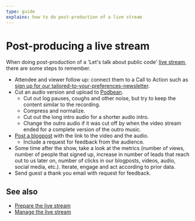 ```yaml
---
type: guide
explains: how to do post-production of a live stream
---
```


# Post-producing a live stream

When doing post-production of a 'Let's talk about public code' [live stream](index.md), there are some steps to remember.

- Attendee and viewer follow up: connect them to a Call to Action such as [sign up for our tailored-to-your-preferences-newsletter](https://forms.gle/gn7wR2Eaxbv5g1BF9).
- Cut an audio version and upload to [Podbean](../tool-management/podbean.md).
  - Cut out log pauses, coughs and other noise, but try to keep the content similar to the recording.
  - Compress and normalize.
  - Cut out the long intro audio for a shorter audio intro.
  - Change the outro audio if it was cut off by when the video stream ended for a complete version of the outro music.
- [Post a blogpost](../communication/blogging.md) with the link to the video and the audio.
  - Include a request for feedback from the audience.
- Some time after the show, take a look at the metrics (number of views, number of people that signed up, increase in number of leads that reach out to us later on, number of clicks in our blogposts, videos, audio, social media, etc.). Iterate, engage and act according to prior data.
- Send guest a thank you email with request for feedback.

## See also

- [Prepare the live stream](prepare-live-stream.md)
- [Manage the live stream](manage-live-stream.md)
